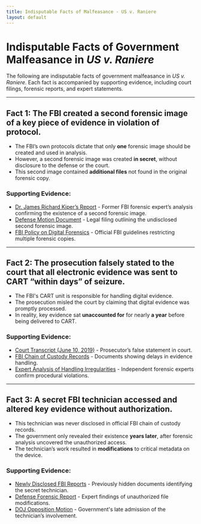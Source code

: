 ```yaml
---
title: Indisputable Facts of Malfeasance - US v. Raniere
layout: default
---
```


# Indisputable Facts of Government Malfeasance in *US v. Raniere*

The following are indisputable facts of government malfeasance in *US v. Raniere*. Each fact is accompanied by supporting evidence, including court filings, forensic reports, and expert statements.

---

## Fact 1: The FBI created a second forensic image of a key piece of evidence in violation of protocol.

- The FBI’s own protocols dictate that only **one** forensic image should be created and used in analysis.
- However, a second forensic image was created **in secret**, without disclosure to the defense or the court.
- This second image contained **additional files** not found in the original forensic copy.

### Supporting Evidence:
- [Dr. James Richard Kiper’s Report](#) - Former FBI forensic expert’s analysis confirming the existence of a second forensic image.
- [Defense Motion Document](#) - Legal filing outlining the undisclosed second forensic image.
- [FBI Policy on Digital Forensics](#) - Official FBI guidelines restricting multiple forensic copies.

---

## Fact 2: The prosecution falsely stated to the court that all electronic evidence was sent to CART “within days” of seizure.

- The FBI's CART unit is responsible for handling digital evidence.
- The prosecution misled the court by claiming that digital evidence was promptly processed.
- In reality, key evidence sat **unaccounted for** for nearly **a year** before being delivered to CART.

### Supporting Evidence:
- [Court Transcript (June 10, 2019)](#) - Prosecutor’s false statement in court.
- [FBI Chain of Custody Records](#) - Documents showing delays in evidence handling.
- [Expert Analysis of Handling Irregularities](#) - Independent forensic experts confirm procedural violations.

---

## Fact 3: A secret FBI technician accessed and altered key evidence **without authorization**.

- This technician was never disclosed in official FBI chain of custody records.
- The government only revealed their existence **years later**, after forensic analysis uncovered the unauthorized access.
- The technician’s work resulted in **modifications** to critical metadata on the device.

### Supporting Evidence:
- [Newly Disclosed FBI Reports](#) - Previously hidden documents identifying the secret technician.
- [Defense Forensic Report](#) - Expert findings of unauthorized file modifications.
- [DOJ Opposition Motion](#) - Government's late admission of the technician’s involvement.
